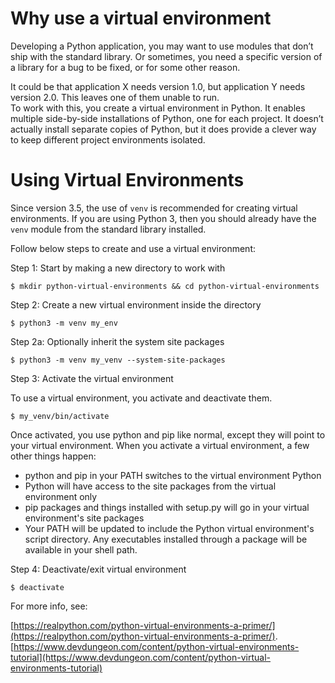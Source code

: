 # Why use a virtual environment
Developing a Python application, you may want to use modules that don’t ship with the standard library. Or sometimes, you need a specific version of a library for a bug to be fixed, or for some other reason.

It could be that application X needs version 1.0, but application Y needs version 2.0. This leaves one of them unable to run.  
To work with this, you create a virtual environment in Python. It enables multiple side-by-side installations of Python, one for each project. It doesn’t actually install separate copies of Python, but it does provide a clever way to keep different project environments isolated. 

# Using Virtual Environments
Since version 3.5, the use of `venv` is recommended for creating virtual environments. If you are using Python 3, then you should already have the `venv` module from the standard library installed.

Follow below steps to create and use a virtual environment:

Step 1: Start by making a new directory to work with
```shell
$ mkdir python-virtual-environments && cd python-virtual-environments
```
Step 2: Create a new virtual environment inside the directory
```shell
$ python3 -m venv my_env
```
Step 2a: Optionally inherit the system site packages
```shell
$ python3 -m venv my_venv --system-site-packages
```
Step 3: Activate the virtual environment  

To use a virtual environment, you activate and deactivate them.

```shell
$ my_venv/bin/activate
```
Once activated, you use python and pip like normal, except they will point to your virtual environment. When you activate a virtual environment, a few other things happen:

- python and pip in your PATH switches to the virtual environment Python
- Python will have access to the site packages from the virtual environment only
- pip packages and things installed with setup.py will go in your virtual environment's site packages
- Your PATH will be updated to include the Python virtual environment's script directory. Any executables installed through a package will be available in your shell path.

Step 4: Deactivate/exit virtual environment
```shell
$ deactivate
```

For more info, see: 

[https://realpython.com/python-virtual-environments-a-primer/](https://realpython.com/python-virtual-environments-a-primer/). 
[https://www.devdungeon.com/content/python-virtual-environments-tutorial](https://www.devdungeon.com/content/python-virtual-environments-tutorial)

